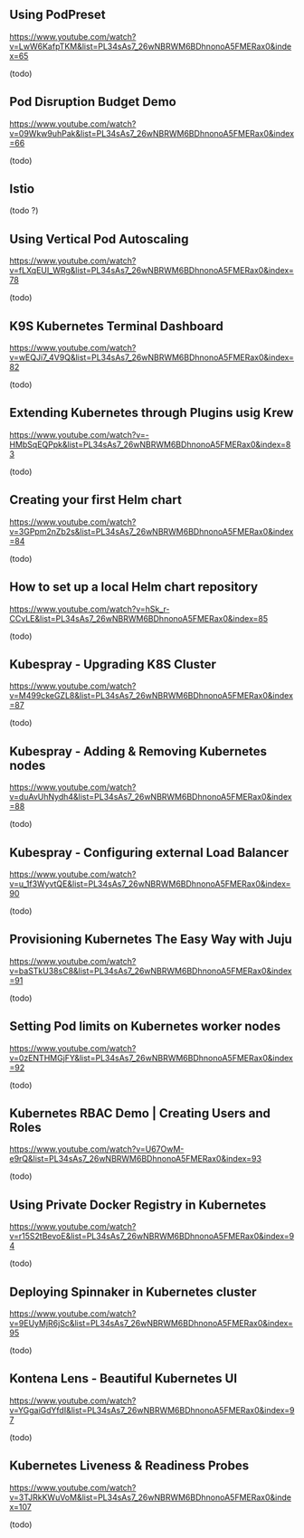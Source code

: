 
##  Using PodPreset

https://www.youtube.com/watch?v=LwW6KafpTKM&list=PL34sAs7_26wNBRWM6BDhnonoA5FMERax0&index=65

(todo)

## Pod Disruption Budget Demo

https://www.youtube.com/watch?v=09Wkw9uhPak&list=PL34sAs7_26wNBRWM6BDhnonoA5FMERax0&index=66

(todo)

## Istio

(todo ?)

## Using Vertical Pod Autoscaling

https://www.youtube.com/watch?v=fLXqEUI_WRg&list=PL34sAs7_26wNBRWM6BDhnonoA5FMERax0&index=78

(todo)

## K9S Kubernetes Terminal Dashboard 

https://www.youtube.com/watch?v=wEQJi7_4V9Q&list=PL34sAs7_26wNBRWM6BDhnonoA5FMERax0&index=82

(todo)

## Extending Kubernetes through Plugins usig Krew

https://www.youtube.com/watch?v=-HMbSqEQPpk&list=PL34sAs7_26wNBRWM6BDhnonoA5FMERax0&index=83

(todo)

## Creating your first Helm chart 

https://www.youtube.com/watch?v=3GPpm2nZb2s&list=PL34sAs7_26wNBRWM6BDhnonoA5FMERax0&index=84

(todo)

## How to set up a local Helm chart repository

https://www.youtube.com/watch?v=hSk_r-CCvLE&list=PL34sAs7_26wNBRWM6BDhnonoA5FMERax0&index=85

(todo)

## Kubespray - Upgrading K8S Cluster

https://www.youtube.com/watch?v=M499ckeGZL8&list=PL34sAs7_26wNBRWM6BDhnonoA5FMERax0&index=87

(todo)

## Kubespray - Adding & Removing Kubernetes nodes

https://www.youtube.com/watch?v=duAvUhNydh4&list=PL34sAs7_26wNBRWM6BDhnonoA5FMERax0&index=88

(todo)

## Kubespray - Configuring external Load Balancer 

https://www.youtube.com/watch?v=u_1f3WyvtQE&list=PL34sAs7_26wNBRWM6BDhnonoA5FMERax0&index=90

(todo)

## Provisioning Kubernetes The Easy Way with Juju 

https://www.youtube.com/watch?v=baSTkU38sC8&list=PL34sAs7_26wNBRWM6BDhnonoA5FMERax0&index=91

(todo)

## Setting Pod limits on Kubernetes worker nodes 

https://www.youtube.com/watch?v=0zENTHMGjFY&list=PL34sAs7_26wNBRWM6BDhnonoA5FMERax0&index=92

(todo)

## Kubernetes RBAC Demo | Creating Users and Roles 

https://www.youtube.com/watch?v=U67OwM-e9rQ&list=PL34sAs7_26wNBRWM6BDhnonoA5FMERax0&index=93

(todo)

## Using Private Docker Registry in Kubernetes 

https://www.youtube.com/watch?v=r15S2tBevoE&list=PL34sAs7_26wNBRWM6BDhnonoA5FMERax0&index=94

(todo)

## Deploying Spinnaker in Kubernetes cluster 

https://www.youtube.com/watch?v=9EUyMjR6jSc&list=PL34sAs7_26wNBRWM6BDhnonoA5FMERax0&index=95

(todo)

## Kontena Lens - Beautiful Kubernetes UI

https://www.youtube.com/watch?v=YGgaiGdYfdI&list=PL34sAs7_26wNBRWM6BDhnonoA5FMERax0&index=97

(todo)

## Kubernetes Liveness & Readiness Probes 

https://www.youtube.com/watch?v=3TJRkKWuVoM&list=PL34sAs7_26wNBRWM6BDhnonoA5FMERax0&index=107

(todo)

